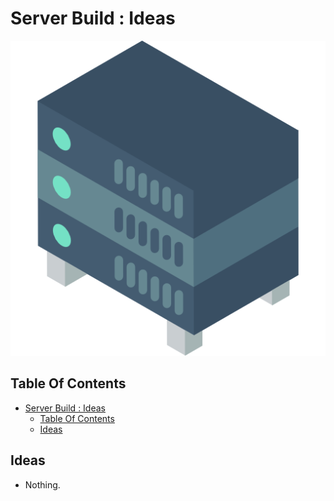 # Server Build : Ideas

![Icon](../icon.png)

## Table Of Contents

- [Server Build : Ideas](#server-build--ideas)
  - [Table Of Contents](#table-of-contents)
  - [Ideas](#ideas)

## Ideas

- Nothing.
